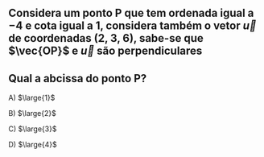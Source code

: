 ## Considera um ponto P que tem ordenada igual a −4 e cota igual a 1, considera também o vetor $\vec{u}$ de coordenadas (2, 3, 6), sabe-se que $\vec{OP}$ e $\vec{u}$ são perpendiculares
## Qual a abcissa do ponto P?

A) $\large{1}$

B) $\large{2}$

C) $\large{3}$

D) $\large{4}$



